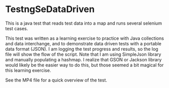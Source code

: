 # TestngSeDataDriven
This is a java test that reads test data into a map and runs several selenium test cases. 

This test was written as a learning exercise to practice with Java collections and data interchange, and to demonstrate data driven tests with a portable data format (JSON). I am logging the test progress and results, so the log file will show the flow of the script. Note that I am using SimpleJson library and manually populating a hashmap. I realize that GSON or Jackson library would likely be the easier way to do this, but those seemed a bit magical for this learning exercise. 

See the MP4 file for a quick overview of the test.
